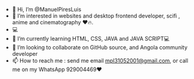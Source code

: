 - 👋 Hi, I’m @ManuelPiresLuis
- 👀 I’m interested in websites and desktop frontend developer, scifi , anime and cinematography ❤️🔥.
- 💻 
- 🌱 I’m currently learning HTML, CSS, JAVA and JAVA SCRIPT💻
- 💞️ I’m looking to collaborate on GitHub source, and Angola community developer
- 📫 How to reach me : send me email mpl31052001@gmail.com, or call me on my WhatsApp 929004469❤️
  

<!---
ManuelPiresLuis01/ManuelPiresLuis01 is a ✨ special ✨ repository because its `README.md` (this file) appears on your GitHub profile.
You can click the Preview link to take a look at your changes.
--->
